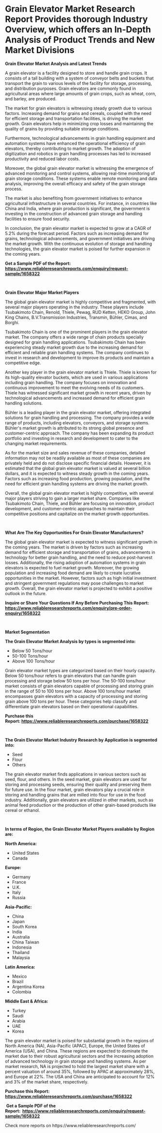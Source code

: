 <p><h1>Grain Elevator Market Research Report Provides thorough Industry Overview, which offers an In-Depth Analysis of Product Trends and New Market Divisions</h1></p><p><strong>Grain Elevator Market Analysis and Latest Trends</strong></p>
<p><p>A grain elevator is a facility designed to store and handle grain crops. It consists of a tall building with a system of conveyor belts and buckets that transport the grain to various levels of the facility for storage, processing, and distribution purposes. Grain elevators are commonly found in agricultural areas where large amounts of grain crops, such as wheat, corn, and barley, are produced.</p><p>The market for grain elevators is witnessing steady growth due to various factors. Increasing demand for grains and cereals, coupled with the need for efficient storage and transportation facilities, is driving the market growth. Grain elevators help in minimizing crop losses and maintaining the quality of grains by providing suitable storage conditions.</p><p>Furthermore, technological advancements in grain handling equipment and automation systems have enhanced the operational efficiency of grain elevators, thereby contributing to market growth. The adoption of digitization and robotics in grain handling processes has led to increased productivity and reduced labor costs.</p><p>Moreover, the global grain elevator market is witnessing the emergence of advanced monitoring and control systems, allowing real-time monitoring of grain storage conditions. These systems enable remote monitoring and data analysis, improving the overall efficacy and safety of the grain storage process.</p><p>The market is also benefiting from government initiatives to enhance agricultural infrastructure in several countries. For instance, in countries like China and India, where grain production is significant, the government is investing in the construction of advanced grain storage and handling facilities to ensure food security.</p><p>In conclusion, the grain elevator market is expected to grow at a CAGR of 5.2% during the forecast period. Factors such as increasing demand for grains, technological advancements, and government initiatives are driving the market growth. With the continuous evolution of storage and handling technologies, the grain elevator market is poised for further expansion in the coming years.</p></p>
<p><strong>Get a Sample PDF of the Report:&nbsp; <a href="https://www.reliableresearchreports.com/enquiry/request-sample/1658322">https://www.reliableresearchreports.com/enquiry/request-sample/1658322</a></strong></p>
<p>&nbsp;</p>
<p><strong>Grain Elevator Major Market Players</strong></p>
<p><p>The global grain elevator market is highly competitive and fragmented, with several major players operating in the industry. These players include Tsubakimoto Chain, Renold, Thiele, Pewag, RUD Ketten, HEKO Group, John King Chains, B.V.Transmission Industries, Transmin, Bühler, Cimas, and Borghi.</p><p>Tsubakimoto Chain is one of the prominent players in the grain elevator market. The company offers a wide range of chain products specially designed for grain handling applications. Tsubakimoto Chain has been experiencing steady market growth due to the increasing demand for efficient and reliable grain handling systems. The company continues to invest in research and development to improve its products and maintain a competitive edge.</p><p>Another key player in the grain elevator market is Thiele. Thiele is known for its high-quality elevator buckets, which are used in various applications including grain handling. The company focuses on innovation and continuous improvement to meet the evolving needs of its customers. Thiele has witnessed significant market growth in recent years, driven by technological advancements and increased demand for efficient grain handling solutions.</p><p>Bühler is a leading player in the grain elevator market, offering integrated solutions for grain handling and processing. The company provides a wide range of products, including elevators, conveyors, and storage systems. Bühler's market growth is attributed to its strong global presence and customer-centric approach. The company has been expanding its product portfolio and investing in research and development to cater to the changing market requirements.</p><p>As for the market size and sales revenue of these companies, detailed information may not be readily available as most of these companies are privately held and do not disclose specific financial details. However, it is estimated that the global grain elevator market is valued at several billion dollars, and it is expected to witness steady growth in the coming years. Factors such as increasing food production, growing population, and the need for efficient grain handling systems are driving the market growth.</p><p>Overall, the global grain elevator market is highly competitive, with several major players striving to gain a larger market share. Companies like Tsubakimoto Chain, Thiele, and Bühler are focusing on innovation, product development, and customer-centric approaches to maintain their competitive positions and capitalize on the market growth opportunities.</p></p>
<p>&nbsp;</p>
<p><strong>What Are The Key Opportunities For Grain Elevator Manufacturers?</strong></p>
<p><p>The global grain elevator market is expected to witness significant growth in the coming years. The market is driven by factors such as increasing demand for efficient storage and transportation of grains, advancements in technology for better grain handling, and the need to reduce post-harvest losses. Additionally, the rising adoption of automation systems in grain elevators is expected to fuel market growth. Moreover, the growing population and increasing food demand are likely to create lucrative opportunities in the market. However, factors such as high initial investment and stringent government regulations may pose challenges to market growth. Overall, the grain elevator market is projected to exhibit a positive outlook in the future.</p></p>
<p><strong>Inquire or Share Your Questions If Any Before Purchasing This Report: <a href="https://www.reliableresearchreports.com/enquiry/pre-order-enquiry/1658322">https://www.reliableresearchreports.com/enquiry/pre-order-enquiry/1658322</a></strong></p>
<p>&nbsp;</p>
<p><strong>Market Segmentation</strong></p>
<p><strong>The Grain Elevator Market Analysis by types is segmented into:</strong></p>
<p><ul><li>Below 50 Tons/hour</li><li>50-100 Tons/hour</li><li>Above 100 Tons/hour</li></ul></p>
<p><p>Grain elevator market types are categorized based on their hourly capacity. Below 50 tons/hour refers to grain elevators that can handle grain processing and storage below 50 tons per hour. The 50-100 tons/hour market consists of grain elevators capable of processing and storing grain in the range of 50 to 100 tons per hour. Above 100 tons/hour market encompasses grain elevators with a capacity of processing and storing grain above 100 tons per hour. These categories help classify and differentiate grain elevators based on their operational capabilities.</p></p>
<p><strong>Purchase this Report:&nbsp;<a href="https://www.reliableresearchreports.com/purchase/1658322">https://www.reliableresearchreports.com/purchase/1658322</a></strong></p>
<p>&nbsp;</p>
<p><strong>The Grain Elevator Market Industry Research by Application is segmented into:</strong></p>
<p><ul><li>Seed</li><li>Flour</li><li>Others</li></ul></p>
<p><p>The grain elevator market finds applications in various sectors such as seed, flour, and others. In the seed market, grain elevators are used for storing and processing seeds, ensuring their quality and preserving them for future use. In the flour market, grain elevators play a crucial role in storing and handling grains that are milled into flour for use in the food industry. Additionally, grain elevators are utilized in other markets, such as animal feed production or the production of other grain-based products like cereal or ethanol.</p></p>
<p>&nbsp;</p>
<p><strong>In terms of Region, the Grain Elevator Market Players available by Region are:</strong></p>
<p>
    <p> <strong> North America: </strong>
        <ul>
            <li>United States</li>
            <li>Canada</li>
        </ul>
        </p> 
    <p> <strong> Europe: </strong>
        <ul>
            <li>Germany</li>
            <li>France</li>
            <li>U.K.</li>
            <li>Italy</li>
            <li>Russia</li>
        </ul>
        </p> 
    <p> <strong> Asia-Pacific: </strong>
        <ul>
            <li>China</li>
            <li>Japan</li>
            <li>South Korea</li>
            <li>India</li>
            <li>Australia</li>
            <li>China Taiwan</li>
            <li>Indonesia</li>
            <li>Thailand</li>
            <li>Malaysia</li>
        </ul>
        </p> 
    <p> <strong> Latin America: </strong>
        <ul>
            <li>Mexico</li>
            <li>Brazil</li>
            <li>Argentina Korea</li>
            <li>Colombia</li>
        </ul>
        </p> 
    <p> <strong> Middle East & Africa: </strong>
        <ul>
            <li>Turkey</li>
            <li>Saudi</li>
            <li>Arabia</li>
            <li>UAE</li>
            <li>Korea</li>
        </ul>
    </p>
    </p>
<p><p>The grain elevator market is poised for substantial growth in the regions of North America (NA), Asia-Pacific (APAC), Europe, the United States of America (USA), and China. These regions are expected to dominate the market due to their robust agricultural sectors and the increasing adoption of advanced technology in grain storage and handling systems. As per market research, NA is projected to hold the largest market share with a percent valuation of around 35%, followed by APAC at approximately 28%, and Europe at 22%. The USA and China are anticipated to account for 12% and 3% of the market share, respectively.</p></p>
<p><strong>Purchase this Report: <a href="https://www.reliableresearchreports.com/purchase/1658322">https://www.reliableresearchreports.com/purchase/1658322</a></strong></p>
<p>&nbsp;<strong>Get a Sample PDF of the Report:&nbsp;&nbsp;<a href="https://www.reliableresearchreports.com/enquiry/request-sample/1658322">https://www.reliableresearchreports.com/enquiry/request-sample/1658322</a></strong></p>
<p><strong></strong></p>
<p>Check more reports on https://www.reliableresearchreports.com/</p>